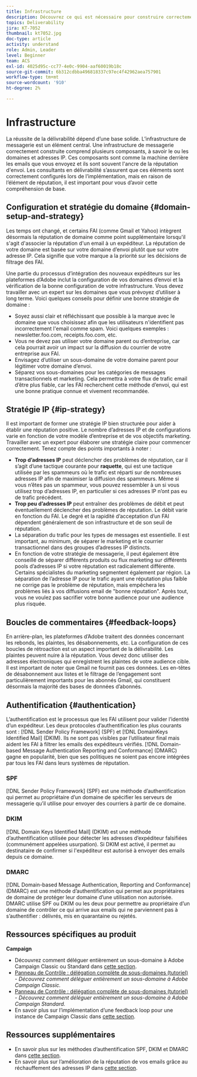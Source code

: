 ```yaml
---
title: Infrastructure
description: Découvrez ce qui est nécessaire pour construire correctement une infrastructure d’email.
topics: Deliverability
jira: KT-7052
thumbnail: kt7052.jpg
doc-type: article
activity: understand
role: Admin, Leader
level: Beginner
team: ACS
exl-id: 4025d95c-cc77-4e0c-9904-aaf60019b18c
source-git-commit: 6b312cdbba496818337c97ec4f42962aea757901
workflow-type: tm+mt
source-wordcount: '910'
ht-degree: 2%

---
```


# Infrastructure

La réussite de la délivrabilité dépend d’une base solide. L’infrastructure de messagerie est un élément central. Une infrastructure de messagerie correctement construite comprend plusieurs composants, à savoir le ou les domaines et adresses IP. Ces composants sont comme la machine derrière les emails que vous envoyez et ils sont souvent l&#39;ancre de la réputation d&#39;envoi. Les consultants en délivrabilité s’assurent que ces éléments sont correctement configurés lors de l’implémentation, mais en raison de l’élément de réputation, il est important pour vous d’avoir cette compréhension de base.

## Configuration et stratégie du domaine {#domain-setup-and-strategy}

Les temps ont changé, et certains FAI (comme Gmail et Yahoo) intègrent désormais la réputation de domaine comme point supplémentaire lorsqu&#39;il s&#39;agit d&#39;associer la réputation d&#39;un email à un expéditeur. La réputation de votre domaine est basée sur votre domaine d’envoi plutôt que sur votre adresse IP. Cela signifie que votre marque a la priorité sur les décisions de filtrage des FAI.

Une partie du processus d’intégration des nouveaux expéditeurs sur les plateformes d’Adobe inclut la configuration de vos domaines d’envoi et la vérification de la bonne configuration de votre infrastructure. Vous devez travailler avec un expert sur les domaines que vous prévoyez d’utiliser à long terme. Voici quelques conseils pour définir une bonne stratégie de domaine :

* Soyez aussi clair et réfléchissant que possible à la marque avec le domaine que vous choisissez afin que les utilisateurs n&#39;identifient pas incorrectement l&#39;email comme spam. Voici quelques exemples : newsletter.foo.com, receipts.foo.com, etc.
* Vous ne devez pas utiliser votre domaine parent ou d’entreprise, car cela pourrait avoir un impact sur la diffusion du courrier de votre entreprise aux FAI.
* Envisagez d’utiliser un sous-domaine de votre domaine parent pour légitimer votre domaine d’envoi.
* Séparez vos sous-domaines pour les catégories de messages transactionnels et marketing. Cela permettra à votre flux de trafic email d’être plus fiable, car les FAI recherchent cette méthode d’envoi, qui est une bonne pratique connue et vivement recommandée.

## Stratégie IP {#ip-strategy}

Il est important de former une stratégie IP bien structurée pour aider à établir une réputation positive. Le nombre d’adresses IP et de configurations varie en fonction de votre modèle d’entreprise et de vos objectifs marketing. Travailler avec un expert pour élaborer une stratégie claire pour commencer correctement. Tenez compte des points importants à noter :

* **Trop d’adresses IP** peut déclencher des problèmes de réputation, car il s’agit d’une tactique courante pour **raquette**, qui est une tactique utilisée par les spammeurs où le trafic est réparti sur de nombreuses adresses IP afin de maximiser la diffusion des spammeurs. Même si vous n’êtes pas un spammeur, vous pouvez ressembler à un si vous utilisez trop d’adresses IP, en particulier si ces adresses IP n’ont pas eu de trafic précédent.
* **Trop peu d’adresses IP** peut entraîner des problèmes de débit et peut éventuellement déclencher des problèmes de réputation. Le débit varie en fonction du FAI. Le degré et la rapidité d’acceptation d’un FAI dépendent généralement de son infrastructure et de son seuil de réputation.
* La séparation du trafic pour les types de messages est essentielle. Il est important, au minimum, de séparer le marketing et le courrier transactionnel dans des groupes d’adresses IP distincts.
* En fonction de votre stratégie de messagerie, il peut également être conseillé de séparer différents produits ou flux marketing sur différents pools d’adresses IP si votre réputation est radicalement différente. Certains spécialistes du marketing segmentent également par région. La séparation de l’adresse IP pour le trafic ayant une réputation plus faible ne corrige pas le problème de réputation, mais empêchera les problèmes liés à vos diffusions email de &quot;bonne réputation&quot;. Après tout, vous ne voulez pas sacrifier votre bonne audience pour une audience plus risquée.

## Boucles de commentaires {#feedback-loops}

En arrière-plan, les plateformes d’Adobe traitent des données concernant les rebonds, les plaintes, les désabonnements, etc. La configuration de ces boucles de rétroaction est un aspect important de la délivrabilité. Les plaintes peuvent nuire à la réputation. Vous devez donc utiliser des adresses électroniques qui enregistrent les plaintes de votre audience cible. Il est important de noter que Gmail ne fournit pas ces données. Les en-têtes de désabonnement aux listes et le filtrage de l’engagement sont particulièrement importants pour les abonnés Gmail, qui constituent désormais la majorité des bases de données d’abonnés.

## Authentification {#authentication}

L’authentification est le processus que les FAI utilisent pour valider l’identité d’un expéditeur. Les deux protocoles d’authentification les plus courants sont : [!DNL Sender Policy Framework] (SPF) et [!DNL DomainKeys Identified Mail] (DKIM). Ils ne sont pas visibles par l’utilisateur final mais aident les FAI à filtrer les emails des expéditeurs vérifiés. [!DNL Domain-based Message Authentication Reporting and Conformance] (DMARC) gagne en popularité, bien que ses politiques ne soient pas encore intégrées par tous les FAI dans leurs systèmes de réputation.

### SPF

[!DNL Sender Policy Framework] (SPF) est une méthode d’authentification qui permet au propriétaire d’un domaine de spécifier les serveurs de messagerie qu’il utilise pour envoyer des courriers à partir de ce domaine.

### DKIM

[!DNL Domain Keys Identified Mail] (DKIM) est une méthode d’authentification utilisée pour détecter les adresses d’expéditeur falsifiées (communément appelées usurpation). Si DKIM est activé, il permet au destinataire de confirmer si l&#39;expéditeur est autorisé à envoyer des emails depuis ce domaine.

### DMARC

[!DNL Domain-based Message Authentication, Reporting and Conformance] (DMARC) est une méthode d’authentification qui permet aux propriétaires de domaine de protéger leur domaine d’une utilisation non autorisée. DMARC utilise SPF ou DKIM ou les deux pour permettre au propriétaire d’un domaine de contrôler ce qui arrive aux emails qui ne parviennent pas à s’authentifier : délivrés, mis en quarantaine ou rejetés.

## Ressources spécifiques au produit

**Campaign**

* Découvrez comment déléguer entièrement un sous-domaine à Adobe Campaign Classic ou Standard dans [cette section](/help/additional-resources/ac-domain-name-setup.md).
* [Panneau de Contrôle : délégation complète de sous-domaines (tutoriel)](https://experienceleague.adobe.com/docs/campaign-classic-learn/control-panel/subdomains-and-certificates/subdomain-delegation.html) - *Découvrez comment déléguer entièrement un sous-domaine à Adobe Campaign Classic.*
* [Panneau de Contrôle : délégation complète de sous-domaines (tutoriel)](https://experienceleague.adobe.com/docs/campaign-standard-learn/control-panel/subdomains-and-certificates/subdomain-delegation.html) - *Découvrez comment déléguer entièrement un sous-domaine à Adobe Campaign Standard.*
* En savoir plus sur l’implémentation d’une feedback loop pour une instance de Campaign Classic dans [cette section](/help/additional-resources/acc-technical-recommendations.md#feedback-loop-acc).

## Ressources supplémentaires

* En savoir plus sur les méthodes d’authentification SPF, DKIM et DMARC dans [cette section](/help/additional-resources/authentication.md).
* En savoir plus sur l’amélioration de la réputation de vos emails grâce au réchauffement des adresses IP dans [cette section](/help/additional-resources/increase-reputation-with-ip-warming.md).
